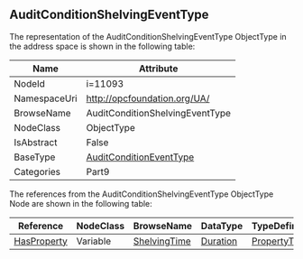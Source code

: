 <!-- objecttype -->
## AuditConditionShelvingEventType
  
<!-- end of text -->
The representation of the AuditConditionShelvingEventType ObjectType in the address space is shown in the following table:  

|Name|Attribute|
|---|---|
|NodeId|i=11093|
|NamespaceUri|http://opcfoundation.org/UA/|
|BrowseName|AuditConditionShelvingEventType|
|NodeClass|ObjectType|
|IsAbstract|False|
|BaseType|[AuditConditionEventType](../../../Part9/ObjectTypes/AuditConditionEventType/readme.md)|
|Categories|Part9|

The references from the AuditConditionShelvingEventType ObjectType Node are shown in the following table:  

|Reference|NodeClass|BrowseName|DataType|TypeDefinition|ModellingRule|
|---|---|---|---|---|---|
|[HasProperty](../../../Part3/ReferenceTypes/HasProperty/readme.md)|Variable|[ShelvingTime](#ShelvingTime)|[Duration](../../../Part3/DataTypes/Duration/readme.md)|[PropertyType](../../Part5/VariableTypes/PropertyType/readme.md)|[Mandatory](../../Objects/Mandatory/readme.md)|


